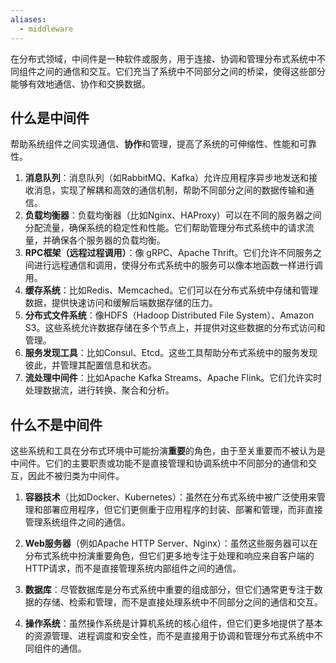 ```yaml
---
aliases:
  - middleware
---
```


在分布式领域，中间件是一种软件或服务，用于连接、协调和管理分布式系统中不同组件之间的通信和交互。它们充当了系统中不同部分之间的桥梁，使得这些部分能够有效地通信、协作和交换数据。

## 什么是中间件

帮助系统组件之间实现通信、**协作**和管理，提高了系统的可伸缩性、性能和可靠性。

1. **消息队列**：消息队列（如RabbitMQ、Kafka）允许应用程序异步地发送和接收消息，实现了解耦和高效的通信机制，帮助不同部分之间的数据传输和通信。
2. **负载均衡器**：负载均衡器（比如Nginx、HAProxy）可以在不同的服务器之间分配流量，确保系统的稳定性和性能。它们帮助管理分布式系统中的请求流量，并确保各个服务器的负载均衡。
3. **RPC框架（远程过程调用）**：像 gRPC、Apache Thrift。它们允许不同服务之间进行远程通信和调用，使得分布式系统中的服务可以像本地函数一样进行调用。
4. **缓存系统**：比如Redis、Memcached。它们可以在分布式系统中存储和管理数据，提供快速访问和缓解后端数据存储的压力。
5. **分布式文件系统**：像HDFS（Hadoop Distributed File System）、Amazon S3。这些系统允许数据存储在多个节点上，并提供对这些数据的分布式访问和管理。
6. **服务发现工具**：比如Consul、Etcd。这些工具帮助分布式系统中的服务发现彼此，并管理其配置信息和状态。
7. **流处理中间件**：比如Apache Kafka Streams、Apache Flink。它们允许实时处理数据流，进行转换、聚合和分析。
## 什么不是中间件

这些系统和工具在分布式环境中可能扮演**重要**的角色，由于至关重要而不被认为是中间件。它们的主要职责或功能不是直接管理和协调系统中不同部分的通信和交互，因此不被归类为中间件。

1. **容器技术**（比如Docker、Kubernetes）：虽然在分布式系统中被广泛使用来管理和部署应用程序，但它们更侧重于应用程序的封装、部署和管理，而非直接管理系统组件之间的通信。
    
2. **Web服务器**（例如Apache HTTP Server、Nginx）：虽然这些服务器可以在分布式系统中扮演重要角色，但它们更多地专注于处理和响应来自客户端的HTTP请求，而不是直接管理系统内部组件之间的通信。
    
3. **数据库**：尽管数据库是分布式系统中重要的组成部分，但它们通常更专注于数据的存储、检索和管理，而不是直接处理系统中不同部分之间的通信和交互。
    
4. **操作系统**：虽然操作系统是计算机系统的核心组件，但它们更多地提供了基本的资源管理、进程调度和安全性，而不是直接用于协调和管理分布式系统中不同组件的通信。

